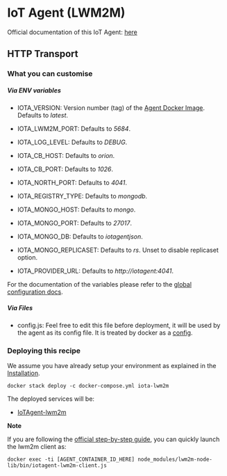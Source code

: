 # IoT Agent (LWM2M)

Official documentation of this IoT Agent: [here](https://fiware-iotagent-lwm2m.readthedocs.io/)

## HTTP Transport

### What you can customise

##### Via ENV variables

- IOTA_VERSION: Version number (tag) of the [Agent Docker Image](https://hub.docker.com/r/telefonicaiot/lightweightm2m-iotagent/tags/). Defaults to *latest*.
- IOTA_LWM2M_PORT: Defaults to *5684*.

- IOTA_LOG_LEVEL: Defaults to *DEBUG*.
- IOTA_CB_HOST: Defaults to *orion*.
- IOTA_CB_PORT: Defaults to *1026*.
- IOTA_NORTH_PORT: Defaults to *4041*.
- IOTA_REGISTRY_TYPE: Defaults to *mongodb*.
- IOTA_MONGO_HOST: Defaults to *mongo*.
- IOTA_MONGO_PORT: Defaults to *27017*.
- IOTA_MONGO_DB: Defaults to *iotagentjson*.
- IOTA_MONGO_REPLICASET: Defaults to *rs*. Unset to disable replicaset option.
- IOTA_PROVIDER_URL: Defaults to *http://iotagent:4041*.

For the documentation of the variables please refer to the [global configuration docs](https://github.com/telefonicaid/iotagent-node-lib/blob/master/doc/installationguide.md).

##### Via Files
- config.js: Feel free to edit this file before deployment, it will be used by the agent as its config file. It is treated by docker as a [config](https://docs.docker.com/compose/compose-file/#configs).


### Deploying this recipe

We assume you have already setup your environment as explained in the [Installation](../../installation.md).

    docker stack deploy -c docker-compose.yml iota-lwm2m

The deployed services will be:

- [IoTAgent-lwm2m](https://github.com/telefonicaid/lightweightm2m-iotagent)


**Note**

If you are following the [official step-by-step guide](https://fiware-iotagent-lwm2m.readthedocs.io/en/latest/userGuide/index.html), you can quickly launch the lwm2m client as:

    docker exec -ti [AGENT_CONTAINER_ID_HERE] node_modules/lwm2m-node-lib/bin/iotagent-lwm2m-client.js
